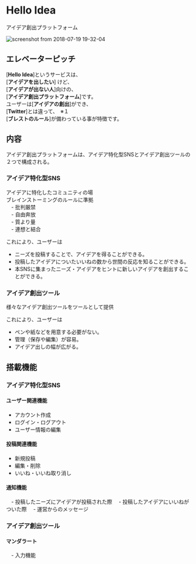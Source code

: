# Hello Idea
アイデア創出プラットフォーム

![screenshot from 2018-07-19 19-32-04](https://user-images.githubusercontent.com/20394831/43624529-fd8fcc16-9722-11e8-87d6-61d844b23873.png)

## エレベーターピッチ
\[**Hello Idea**\]というサービスは、  
\[**アイデアを出したい**\]  けど、  
\[**アイデアが出ない人**\]向けの、  
\[**アイデア創出プラットフォーム**\]です。  
ユーザーは\[**アイデアの創出**\]ができ、  
\[**Twitter**\]とは違って、　※１  
\[**ブレストのルール**\]が備わっている事が特徴です。  

## 内容
アイデア創出プラットフォームは、アイデア特化型SNSとアイデア創出ツールの２つで構成される。
### アイデア特化型SNS
アイデアに特化したコミュニティの場  
ブレインストーミングのルールに準拠  
　- 批判厳禁  
　- 自由奔放  
　- 質より量  
　- 連想と結合  

これにより、ユーザーは  
- ニーズを投稿することで、アイデアを得ることができる。  
- 投稿したアイデアについたいいねの数から世間の反応を知ることができる。    
- 本SNSに集まったニーズ・アイデアをヒントに新しいアイデアを創出することができる。  

### アイデア創出ツール
様々なアイデア創出ツールをツールとして提供  

これにより、ユーザーは  
- ペンや紙などを用意する必要がない。
- 管理（保存や編集）が容易。  
- アイデア出しの幅が広がる。  

## 搭載機能
### アイデア特化型SNS
#### ユーザー関連機能
  - アカウント作成
  - ログイン・ログアウト
  - ユーザー情報の編集
#### 投稿関連機能
  - 新規投稿
  - 編集・削除
  - いいね・いいね取り消し
#### 通知機能
　- 投稿したニーズにアイデアが投稿された際
　- 投稿したアイデアにいいねがついた際
　- 運営からのメッセージ
 
### アイデア創出ツール
#### マンダラート
 　- 入力機能
